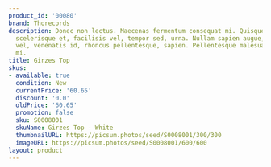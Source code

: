 ```yaml
---
product_id: '00080'
brand: Thorecords
description: Donec non lectus. Maecenas fermentum consequat mi. Quisque tortor velit,
  scelerisque et, facilisis vel, tempor sed, urna. Nullam sapien augue, condimentum
  vel, venenatis id, rhoncus pellentesque, sapien. Pellentesque malesuada nulla a
  mi.
title: Girzes Top
skus:
- available: true
  condition: New
  currentPrice: '60.65'
  discount: '0.0'
  oldPrice: '60.65'
  promotion: false
  sku: S0008001
  skuName: Girzes Top - White
  thumbnailURL: https://picsum.photos/seed/S0008001/300/300
  imageURL: https://picsum.photos/seed/S0008001/600/600
layout: product
---
```


